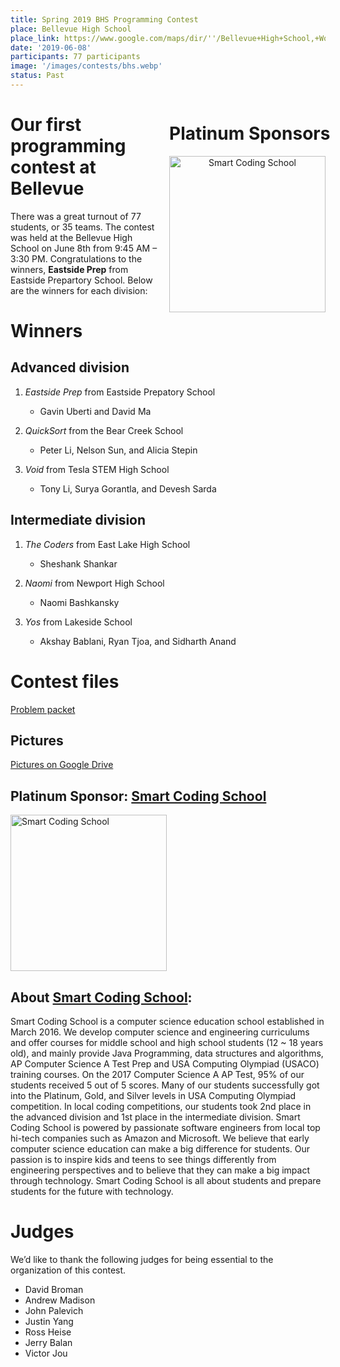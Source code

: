 ```yaml
---
title: Spring 2019 BHS Programming Contest
place: Bellevue High School
place_link: https://www.google.com/maps/dir/''/Bellevue+High+School,+Wolverine+Way,+Bellevue,+WA/@47.5989222,-122.2762017,11.75z/data=!4m8!4m7!1m0!1m5!1m1!1s0x54906c790b432703:0x52db0f382a3f5d60!2m2!1d-122.198703!2d47.6041425
date: '2019-06-08'
participants: 77 participants
image: '/images/contests/bhs.webp'
status: Past
---
```


<div style="float: right; margin-right: -20px; margin-left: 10px; text-align: center;">
  <h1 style="text-align: left;"><b>Platinum Sponsors</b></h1>
  <a href="http://www.smartcodingschool.com/"><img src="/images/partners/smartcodingschool.webp" alt="Smart Coding School" style="width: 250px; margin-right: 20px;"></a>
</div>

# Our first programming contest at Bellevue

There was a great turnout of 77 students, or 35 teams. The contest was held at the Bellevue High School on June 8th from 9:45 AM – 3:30 PM. Congratulations to the winners, **Eastside Prep** from Eastside Prepartory School. Below are the winners for each division:

# Winners

## Advanced division

1. _Eastside Prep_  from Eastside Prepatory School

    - Gavin Uberti and David Ma
2. _QuickSort_  from the Bear Creek School

    - Peter Li, Nelson Sun, and Alicia Stepin
3. _Void_  from Tesla STEM High School

    - Tony Li, Surya Gorantla, and Devesh Sarda

## Intermediate division

1. _The Coders_  from East Lake High School

    - Sheshank Shankar
2. _Naomi_  from Newport High School

    - Naomi Bashkansky
3. _Yos_  from Lakeside School

    - Akshay Bablani, Ryan Tjoa, and Sidharth Anand

# Contest files

[Problem packet](https://teamscode.blob.core.windows.net/public-files/spring_2019_bhs/problem_set.pdf) 


## Pictures

[Pictures on Google Drive](https://drive.google.com/drive/folders/170IMhhWLjVNX2vsX_qRerTCA7iFF56Wd?usp=sharing)

## **Platinum Sponsor:** <a href="http://www.smartcodingschool.com/">Smart Coding School</a>

<a href="http://www.smartcodingschool.com/"><img src="/images/partners/smartcodingschool.webp" alt="Smart Coding School" style="width: 250px; margin-right: 20px;"></a>

## About <u>Smart Coding School</u>:
Smart Coding School is a computer science education school established in March 2016. We develop computer science and engineering curriculums and offer courses for middle school and high school students (12 ~ 18 years old), and mainly provide Java Programming, data structures and algorithms, AP Computer Science A Test Prep and USA Computing Olympiad (USACO) training courses. On the 2017 Computer Science A AP Test, 95% of our students received 5 out of 5 scores. Many of our students successfully got into the Platinum, Gold, and Silver levels in USA Computing Olympiad competition. In local coding competitions, our students took 2nd place in the advanced division and 1st place in the intermediate division.
Smart Coding School is powered by passionate software engineers from local top hi-tech companies such as Amazon and Microsoft. We believe that early computer science education can make a big difference for students. Our passion is to inspire kids and teens to see things differently from engineering perspectives and to believe that they can make a big impact through technology. Smart Coding School is all about students and prepare students for the future with technology.

# Judges

We’d like to thank the following judges for being essential to the organization of this contest.

- David Broman
- Andrew Madison
- John Palevich
- Justin Yang
- Ross Heise
- Jerry Balan
- Victor Jou
